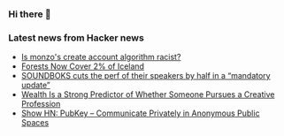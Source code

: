 ### Hi there 👋

<!--
**arashid-sh/arashid-sh** is a ✨ _special_ ✨ repository because its `README.md` (this file) appears on your GitHub profile.

Here are some ideas to get you started:

- 🔭 I’m currently working on ...
- 🌱 I’m currently learning ...
- 👯 I’m looking to collaborate on ...
- 🤔 I’m looking for help with ...
- 💬 Ask me about ...
- 📫 How to reach me: ...
- 😄 Pronouns: ...
- ⚡ Fun fact: ...
-->

### Latest news from Hacker news
<!-- BLOG-POST-LIST:START -->
- [Is monzo&#39;s create account algorithm racist?](https://monzo.com/legal/privacy-notice/version-1-10/)
- [Forests Now Cover 2% of Iceland](https://www.icelandreview.com/nature-travel/forests-now-cover-2-of-iceland/)
- [SOUNDBOKS cuts the perf of their speakers by half in a “mandatory update”](https://ghuntley.com/soundboks/)
- [Wealth Is a Strong Predictor of Whether Someone Pursues a Creative Profession](https://www.smithsonianmag.com/smart-news/wealth-strong-predictor-whether-individual-pursues-creative-profession-180972072/)
- [Show HN: PubKey – Communicate Privately in Anonymous Public Spaces](https://www.pubkey.pm)
<!-- BLOG-POST-LIST:END -->

